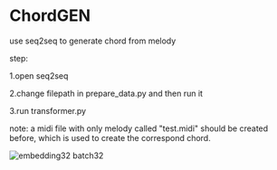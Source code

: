 # ChordGEN
use seq2seq to generate chord from melody

step:

1.open seq2seq

2.change filepath in prepare_data.py and then run it

3.run transformer.py


note: a midi file with only melody called "test.midi" should be created before, which is used to create the correspond chord.

![embedding32 batch32](https://github.com/BOURBON0/ChordGEN/assets/54803330/cec08048-00b4-4a3d-bd01-67768ed7aac4)
